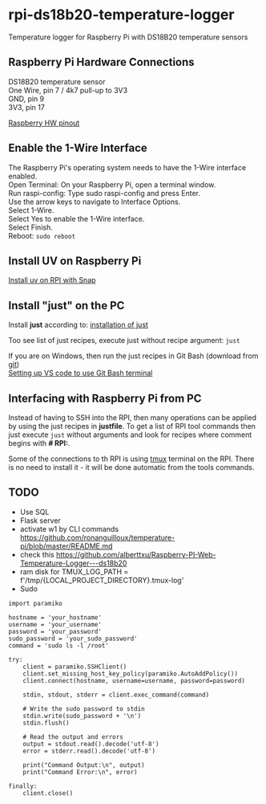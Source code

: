 # rpi-ds18b20-temperature-logger
Temperature logger for Raspberry Pi with DS18B20 temperature sensors

## Raspberry Pi Hardware Connections

DS18B20 temperature sensor<br>
One Wire, pin 7 / 4k7 pull-up to 3V3<br>
GND, pin 9<br>
3V3, pin 17<br>

[Raspberry HW pinout](]https://www.youngwonks.com/blog/Raspberry-Pi-3-Pinout)

## Enable the 1-Wire Interface

The Raspberry Pi's operating system needs to have the 1-Wire interface enabled.<br>
Open Terminal: On your Raspberry Pi, open a terminal window.<br>
Run raspi-config: Type sudo raspi-config and press Enter.<br>
Use the arrow keys to navigate to Interface Options.<br>
Select 1-Wire.<br>
Select Yes to enable the 1-Wire interface.<br>
Select Finish.<br>
Reboot: ```sudo reboot```<br>

## Install UV on Raspberry Pi

[Install uv on RPI with Snap](https://snapcraft.io/install/astral-uv/raspbian)

## Install "just" on the PC

Install **just** according to: [installation of just](https://github.com/christianhansenx/hansen-developer-notes/blob/main/tools-and-apps/just/README.MD)

Too see list of just recipes, execute just without recipe argument: ```just```

If you are on Windows, then run the just recipes in Git Bash (download from  [git](https://git-scm.com/))<br>
[Setting up VS code to use Git Bash terminal](https://github.com/christianhansenx/hansen-developer-notes/blob/main/tools-and-apps/vs-code/README.MD#windows---git-bash-terminal)

## Interfacing with Raspberry Pi from PC

Instead of having to SSH into the RPI, then many operations can be applied by using the just recipes in **justfile**.
To get a list of RPI tool commands then just execute ```just``` without arguments and look for recipes where comment begins with **# RPI:**.

Some of the connections to th RPI is using [tmux](https://github.com/tmux/tmux/wiki) terminal on the RPI. There is no need to install it - it will be done automatic from the tools commands.

## TODO

- Use SQL
- Flask server
- activate w1 by CLI commands https://github.com/ronanguilloux/temperature-pi/blob/master/README.md
- check this https://github.com/alberttxu/Raspberry-PI-Web-Temperature-Logger---ds18b20
- ram disk for TMUX_LOG_PATH = f'/tmp/{LOCAL_PROJECT_DIRECTORY}.tmux-log'
- Sudo
```
import paramiko

hostname = 'your_hostname'
username = 'your_username'
password = 'your_password'
sudo_password = 'your_sudo_password'
command = 'sudo ls -l /root'

try:
    client = paramiko.SSHClient()
    client.set_missing_host_key_policy(paramiko.AutoAddPolicy())
    client.connect(hostname, username=username, password=password)

    stdin, stdout, stderr = client.exec_command(command)

    # Write the sudo password to stdin
    stdin.write(sudo_password + '\n')
    stdin.flush()

    # Read the output and errors
    output = stdout.read().decode('utf-8')
    error = stderr.read().decode('utf-8')

    print("Command Output:\n", output)
    print("Command Error:\n", error)

finally:
    client.close()
```